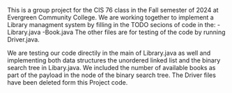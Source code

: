 
This is a group project for the CIS 76 class in the Fall semester of 2024 at Evergreen Community College. 
We are working together to implement a Library managment system by filling in the TODO secions of code in the: 
  -Library.java
  -Book.java
The other files are for testing of the code by running Driver.java.

We are testing our code directily in the main of Library.java as well and implementing both data structures the unordered linked list and the binary search tree in Libary.java. We included the number of available books as part of the payload in the node of the binary search tree. The Driver files have been deleted form this Project code.
